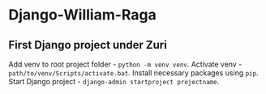 # Django-William-Raga
## First Django project under Zuri

Add venv to root project folder - `python -m venv venv`.
Activate venv - `path/to/venv/Scripts/activate.bat`.
Install necessary packages using `pip`.
Start Django project - `django-admin startproject projectname`.
